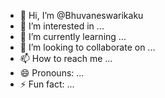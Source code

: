 - 👋 Hi, I’m @Bhuvaneswarikaku
- 👀 I’m interested in ...
- 🌱 I’m currently learning ...
- 💞️ I’m looking to collaborate on ...
- 📫 How to reach me ...
- 😄 Pronouns: ...
- ⚡ Fun fact: ...

<!---
Bhuvaneswarikaku/Bhuvaneswarikaku is a ✨ special ✨ repository because its `README.md` (this file) appears on your GitHub profile.
You can click the Preview link to take a look at your changes.
--->
